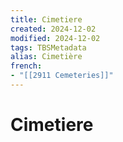 ```yaml
---
title: Cimetiere
created: 2024-12-02
modified: 2024-12-02
tags: TBSMetadata
alias: Cimetière
french:
- "[[2911 Cemeteries]]"
---
```

# Cimetiere
